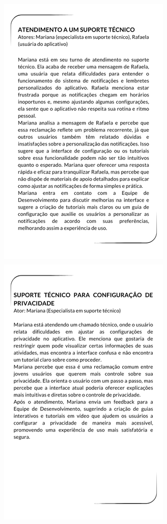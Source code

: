 <p align="center"><img src="./imagem_cenarios/cenario1.1.png" alt="cenario1.1"></p>
<p align="center"><img src="./imagem_cenarios/cenario2.1.png" alt="cenario2.1"></p>
